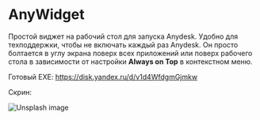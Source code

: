 # AnyWidget
Простой виджет на рабочий стол для запуска Anydesk. Удобно для техподдержки, чтобы не включать каждый раз Anydesk. 
Он просто болтается в углу экрана поверх всех приложений или поверх рабочего стола в зависимости от настройки **Always on Top** в контекстном меню.

Готовый EXE: https://disk.yandex.ru/d/v1d4WfdgmGjmkw

Скрин:

![Unsplash image](https://i.ibb.co/23vTpF09/2025-01-31-13-31.png")

